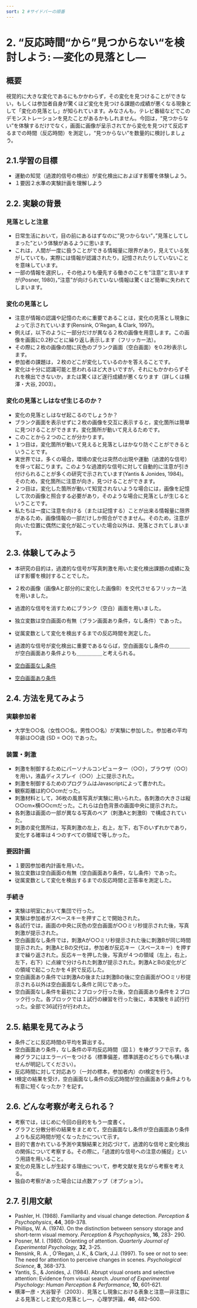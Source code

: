```yaml
---
sort: 2 #サイドバーの順番
---
```

# 2. “反応時間“から”見つからない“を検討しよう: ―変化の見落とし―

## **概要**
視覚的に大きな変化であるにもかかわらず，その変化を見つけることができない，もしくは参加者自身が驚くほど変化を見つける課題の成績が悪くなる現象として「変化の見落とし」が知られています。みなさんも，テレビ番組などでこのデモンストレーションを見たことがあるかもしれません。今回は，“見つからない”を体験するだけでなく，画面に画像が呈示されてから変化を見つけて反応するまでの時間（反応時間）を測定し，“見つからない”を数量的に検討しましょう。
## **2.1.学習の目標**

- 運動の知覚（過渡的信号の検出）が変化検出におよぼす影響を体験しよう。
- １要因２水準の実験計画を理解しよう

## **2.2. 実験の背景**

### **見落としと注意**

- 日常生活において，目の前にあるはずなのに”見つからない”，”見落としてしまった”という体験があるように思います。
- これは，人間が一度に扱うことができる情報量に限界があり，見えている気がしていても，実際には情報が認識されたり，記憶されたりしていないことを意味しています。
- 一部の情報を選択し，その他よりも優先する働きのことを”注意”と言いますが(Posner, 1980)，”注意”が向けられていない情報は驚くほど簡単に失われてしまいます。

### **変化の見落とし**

- 注意が情報の認識や記憶のために重要であることは，変化の見落とし現象によって示されていいます(Rensink, O’Regan, & Clark, 1997)。
- 例えば，以下のように一部分だけが異なる２枚の画像を用意します。この画像を画面に0.2秒ごとに繰り返し表示します（フリッカー法）。
- その際に２枚の画像の間に灰色のブランク画面（空白画面）を0.2秒表示します。
- 参加者の課題は，２枚のどこが変化しているのかを答えることです。
- 変化は十分に認識可能と思われるほど大きいですが，それにもかかわらずそれを検出できないか，または驚くほど遂行成績が悪くなります（詳しくは横澤・大谷, 2003）。

### **変化の見落としはなぜ生じるのか？**

- 変化の見落としはなぜ起こるのでしょうか？
- ブランク画面を表示せずに２枚の画像を交互に表示すると，変化箇所は簡単に見つけることができます。変化箇所が動いて見えるためです。
- このことから２つのことが分かります。
- １つ目は，変化箇所が動いて見えると見落としはかなり防ぐことができるということです。
- 実世界では，多くの場合，環境の変化は突然の出現や運動（過渡的な信号）を伴って起こります。このような過渡的な信号に対して自動的に注意が引き付けられることが多くの研究で示されています(Yantis & Jonides, 1984)。そのため，変化箇所に注意が向き，見つけることができます。
- ２つ目は，変化した箇所が動いて知覚されないような場合には，画像を記憶して次の画像と照合する必要があり，そのような場合に見落としが生じるということです。
- 私たちは一度に注意を向ける（または記憶する）ことが出来る情報量に限界があるため，画像情報の一部だけしか照合ができません。そのため，注意が向いた位置に偶然に変化が起こっていた場合以外は、見落とされてしまいます。


## **2.3. 体験してみよう**

- 本研究の目的は，過渡的な信号が写真刺激を用いた変化検出課題の成績に及ぼす影響を検討することでした。
- ２枚の画像（画像Aと部分的に変化した画像B）を交代させるフリッカー法を用いました。
- 過渡的な信号を消すためにブランク（空白）画面を用いました。
- 独立変数は空白画面の有無（ブラン画面あり条件，なし条件）であった。
- 従属変数として変化を検出するまでの反応時間を測定した。
- 過渡的な信号が変化検出に重要であるならば，空白画面なし条件の＿＿＿＿が空白画面あり条件よりも＿＿＿＿＿と考えられる。

- <a href="./image/noblank.gif" target="_blank">空白画面なし条件</a>
- <a href="./image/blank.gif" target="_blank">空白画面あり条件</a>


## **2.4. 方法を見てみよう**

### **実験参加者**

- 大学生○○名（女性○○名，男性○○名）が実験に参加した。参加者の平均年齢は○○歳 (SD = ○○) であった。

### **装置・刺激**

- 刺激を制御するためにパーソナルコンピューター（○○），ブラウザ（○○）を用い，液晶ディスプレイ（○○）上に提示された。
- 刺激を制御するためのプログラムはJavascriptによって書かれた。
- 観察距離は約○○cmだった。
- 刺激材料として，36枚の風景写真が実験に用いられた。各刺激の大きさは縦○○cm×横○○cmだった。これらは白色背景の画面中央に提示された。
- 各刺激は画面の一部が異なる写真のペア（刺激Aと刺激B）で構成されていた。
- 刺激の変化箇所は，写真刺激の左上，右上，左下，右下のいずれかであり，変化する確率は４つのすべての領域で等しかった。

### **要因計画**

- １要因参加者内計画を用いた。
- 独立変数は空白画面の有無（空白画面あり条件，なし条件）であった。
- 従属変数として変化を検出するまでの反応時間と正答率を測定した。

### **手続き**

- 実験は明室において集団で行った。
- 実験は参加者がスペースキーを押すことで開始された。
- 各試行では，画面の中央に灰色の空白画面が○○ミリ秒提示された後，写真刺激が提示された。
- 空白画面なし条件では，刺激Aが○○ミリ秒提示された後に刺激Bが同じ時間提示された。刺激AとBの交代は，参加者が反応キー（スペースキー）を押すまで繰り返された。反応キーを押した後，写真が４つの領域（左上，右上，左下，右下）に点線で分けられた刺激が提示された。刺激AとBの変化がどの領域で起こったかを４択で反応した。
- 空白画面あり条件では刺激Aの後または刺激Bの後に空白画面が○○ミリ秒提示される以外は空白画面なし条件と同じであった。
- 空白画面なし条件を最初に２ブロック行った後，空白画面あり条件を２ブロック行った。各ブロックでは１試行の練習を行った後に，本実験を８試行行った。全部で36試行が行われた。

## **2.5. 結果を見てみよう**

- 条件ごとに反応時間の平均を算出する。
- 空白画面あり条件，なし条件の平均反応時間（図１）を棒グラフで示す。各棒グラフにはエラーバーをつける（標準偏差，標準誤差のどちらでも構いませんが明記してください）。
- 反応時間に対して対応あり（一対の標本，参加者内）のt検定を行う。
- t検定の結果を受け，空白画面なし条件の反応時間が空白画面あり条件よりも有意に短くなったか？を記す。

## **2.6. どんな考察が考えられる？** 

- 考察では，はじめに今回の目的をもう一度書く。
- グラフと分散分析の結果をまとめて，空白画面なし条件が空白画面あり条件よりも反応時間が短くなったかについて示す。
- 目的で書かれている予測や実験結果と対応づけて，過渡的な信号と変化検出の関係について考察する。その際に，「過渡的な信号への注意の捕捉」という用語を用いること。
- 変化の見落としが生起する理由について，参考文献を見ながら考察を考える。
- 独自の考察があった場合には点数アップ（オプション）。

## **2.7. 引用文献**

- Pashler, H. (1988). Familiarity and visual change detection. *Perception & Psychophysics*, **44**, 369-378.
- Phillips, W. A. (1974). On the distinction between sensory storage and short-term visual memory. *Perception & Psychophysics*, **16**, 283- 290.
- Posner, M. I. (1980). Orienting of attention. *Quarterly Journal of Experimental Psychology,* **32**, 3-25.
- Rensink, R. A. , O'Regan, J. K., & Clark, J.J. (1997). To see or not to see: The need for attention to perceive changes in scenes. *Psychological Science*, **8**, 368-373.
- Yantis, S., & Jonides, J. (1984). Abrupt visual onsets and selective attention: Evidence from visual search. *Journal of Experimental Psychology: Human Perception & Performance*, **10**, 601-621.
- 横澤一彦・大谷智子（2003）．見落とし現象における表象と注意―非注意による見落としと変化の見落とし―，心理学評論，**46**, 482–500.